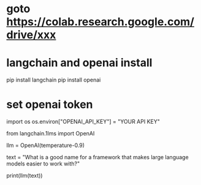 # goto https://colab.research.google.com/drive/xxx

# langchain and openai install
pip install langchain
pip install openai

# set openai token
import os
os.environ["OPENAI_API_KEY"] = "YOUR API KEY"

from langchain.1lms import OpenAI


llm = OpenAI(temperature-0.9)


text = "What is a good name for a framework that makes large language models easier to work with?"

print(llm(text))
